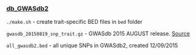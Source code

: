 ### [db_GWASdb2](http://jjwanglab.org/gwasdb)

`./make.sh` - create trait-specific BED files in `bed` folder

`gwasdb_20150819_snp_trait.gz` - GWASdb 2015 AUGUST release. [Source](ftp://jjwanglab.org/GWASdb/gwasdb_20150819_snp_trait.gz)

`all_gwasdb2.bed` - all unique SNPs in GWASdb2, created 12/09/2015
